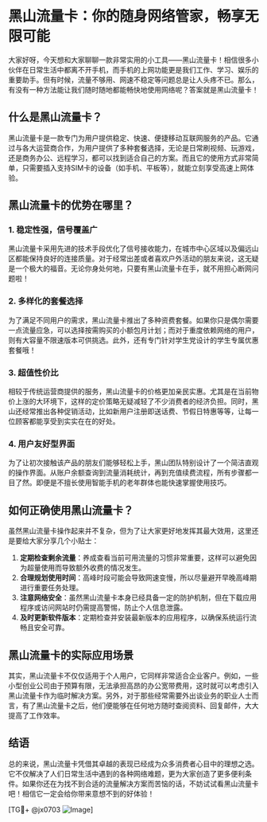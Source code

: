 # 黑山流量卡：你的随身网络管家，畅享无限可能

大家好呀，今天想和大家聊聊一款非常实用的小工具——黑山流量卡！相信很多小伙伴在日常生活中都离不开手机，而手机的上网功能更是我们工作、学习、娱乐的重要助手。但有时候，流量不够用、网速不稳定等问题总是让人头疼不已。那么，有没有一种方法能让我们随时随地都能畅快地使用网络呢？答案就是黑山流量卡！

## 什么是黑山流量卡？

黑山流量卡是一款专门为用户提供稳定、快速、便捷移动互联网服务的产品。它通过与各大运营商合作，为用户提供了多种套餐选择，无论是日常刷视频、玩游戏，还是商务办公、远程学习，都可以找到适合自己的方案。而且它的使用方式非常简单，只需要插入支持SIM卡的设备（如手机、平板等），就能立刻享受高速上网体验。

## 黑山流量卡的优势在哪里？

### 1. 稳定性强，信号覆盖广
黑山流量卡采用先进的技术手段优化了信号接收能力，在城市中心区域以及偏远山区都能保持良好的连接质量。对于经常出差或者喜欢户外活动的朋友来说，这无疑是一个极大的福音。无论你身处何地，只要有黑山流量卡在手，就不用担心断网问题啦！

### 2. 多样化的套餐选择
为了满足不同用户的需求，黑山流量卡推出了多种资费套餐。如果你只是偶尔需要一点流量应急，可以选择按需购买的小额包月计划；而对于重度依赖网络的用户，则有大容量不限速版本可供挑选。此外，还有专门针对学生党设计的学生专属优惠套餐哦！

### 3. 超值性价比
相较于传统运营商提供的服务，黑山流量卡的价格更加亲民实惠。尤其是在当前物价上涨的大环境下，这样的定价策略无疑减轻了不少消费者的经济负担。同时，黑山还经常推出各种促销活动，比如新用户注册即送话费、节假日特惠等等，让每一位顾客都能享受到实实在在的好处。

### 4. 用户友好型界面
为了让初次接触该产品的朋友们能够轻松上手，黑山团队特别设计了一个简洁直观的操作界面。从账户余额查询到流量消耗统计，再到充值续费流程，所有步骤都一目了然。即便是不擅长使用智能手机的老年群体也能快速掌握使用技巧。

## 如何正确使用黑山流量卡？

虽然黑山流量卡操作起来并不复杂，但为了让大家更好地发挥其最大效用，这里还是要给大家分享几个小贴士：

1. **定期检查剩余流量**：养成查看当前可用流量的习惯非常重要，这样可以避免因为超量使用而导致额外收费的情况发生。
2. **合理规划使用时间**：高峰时段可能会导致网速变慢，所以尽量避开早晚高峰期进行重要任务处理。
3. **注意网络安全**：虽然黑山流量卡本身已经具备一定的防护机制，但在下载应用程序或访问网站时仍需提高警惕，防止个人信息泄露。
4. **及时更新软件版本**：定期检查并安装最新版本的应用程序，以确保系统运行流畅且安全可靠。

## 黑山流量卡的实际应用场景

其实，黑山流量卡不仅仅适用于个人用户，它同样非常适合企业客户。例如，一些小型创业公司由于预算有限，无法承担高昂的办公宽带费用，这时就可以考虑引入黑山流量卡作为临时解决方案。另外，对于那些经常需要外出谈业务的职业人士而言，有了黑山流量卡之后，他们便能够在任何地方随时查阅资料、回复邮件，大大提高了工作效率。

## 结语

总的来说，黑山流量卡凭借其卓越的表现已经成为众多消费者心目中的理想之选。它不仅解决了人们日常生活中遇到的各种网络难题，更为大家创造了更多便利条件。如果你还在为找不到合适的流量解决方案而苦恼的话，不妨试试看黑山流量卡吧！相信它一定会给你带来意想不到的好体验！

[TG💪+ @jx0703 ![Image](https://github.com/user-attachments/assets/dbca1d08-cadb-493c-b0ec-ad6f7a83f270)]